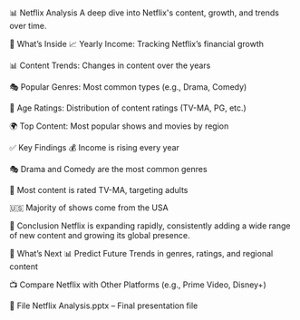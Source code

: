 📊 Netflix Analysis
A deep dive into Netflix's content, growth, and trends over time.

📌 What’s Inside
📈 Yearly Income: Tracking Netflix’s financial growth

📊 Content Trends: Changes in content over the years

🎭 Popular Genres: Most common types (e.g., Drama, Comedy)

🔞 Age Ratings: Distribution of content ratings (TV-MA, PG, etc.)

🌍 Top Content: Most popular shows and movies by region

✅ Key Findings
💰 Income is rising every year

🎭 Drama and Comedy are the most common genres

🔞 Most content is rated TV-MA, targeting adults

🇺🇸 Majority of shows come from the USA

🧠 Conclusion
Netflix is expanding rapidly, consistently adding a wide range of new content and growing its global presence.

🔮 What’s Next
📊 Predict Future Trends in genres, ratings, and regional content

📺 Compare Netflix with Other Platforms (e.g., Prime Video, Disney+)

📁 File
Netflix Analysis.pptx – Final presentation file

